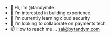 - 👋 Hi, I’m @tandymite
- 👀 I’m interested in building experience.
- 🌱 I’m currently learning cloud security
- 💞️ I’m looking to collaborate on payments tech
- 📫 How to reach me ... sai@bytandym.com 

<!---
tandymite/tandymite is a ✨ special ✨ repository because its `README.md` (this file) appears on your GitHub profile.
You can click the Preview link to take a look at your changes.
--->
